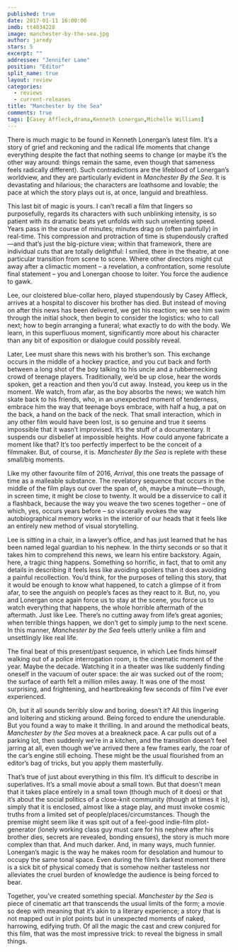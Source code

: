 ```yaml
---
published: true
date: 2017-01-11 16:00:00
imdb: tt4034228
image: manchester-by-the-sea.jpg
author: jaredy
stars: 5
excerpt: ""
addressee: "Jennifer Lame"
position: "Editor"
split_name: true
layout: review
categories: 
  - reviews
  - current-releases
title: "Manchester by the Sea"
comments: true
tags: [Casey Affleck,drama,Kenneth Lonergan,Michelle Williams]
---
```

There is much magic to be found in Kenneth Lonergan’s latest film. It’s a story of grief and reckoning and the radical life moments that change everything despite the fact that nothing seems to change (or maybe it’s the other way around: things remain the same, even though that sameness feels radically different). Such contradictions are the lifeblood of Lonergan’s worldview, and they are particularly evident in _Manchester By the Sea_. It is devastating and hilarious; the characters are loathsome and lovable; the pace at which the story plays out is, at once, languid and breathless. 

This last bit of magic is yours. I can’t recall a film that lingers so purposefully, regards its characters with such unblinking intensity, is so patient with its dramatic beats yet unfolds with such unrelenting speed. Years pass in the course of minutes; minutes drag on (often painfully) in real-time. This compression and protraction of time is stupendously crafted—and that’s just the big-picture view; within that framework, there are individual cuts that are totally delightful: I smiled, there in the theatre, at one particular transition from scene to scene. Where other directors might cut away after a climactic moment – a revelation, a confrontation, some resolute final statement – you and Lonergan choose to loiter. You force the audience to gawk. 

Lee, our cloistered blue-collar hero, played stupendously by Casey Affleck, arrives at a hospital to discover his brother has died. But instead of moving on after this news has been delivered, we get his reaction; we see him swim through the initial shock, then begin to consider the logistics: who to call next; how to begin arranging a funeral; what exactly to do with the body. We learn, in this superfluous moment, significantly more about his character than any bit of exposition or dialogue could possibly reveal.

Later, Lee must share this news with his brother’s son. This exchange occurs in the middle of a hockey practice, and you cut back and forth between a long shot of the boy talking to his uncle and a rubbernecking crowd of teenage players. Traditionally, we’d be up close, hear the words spoken, get a reaction and then you’d cut away. Instead, you keep us in the moment. We watch, from afar, as the boy absorbs the news; we watch him skate back to his friends, who, in an unexpected moment of tenderness, embrace him the way that teenage boys embrace, with half a hug, a pat on the back, a hand on the back of the neck. That small interaction, which in any other film would have been lost, is so genuine and true it seems impossible that it wasn’t improvised. It’s the stuff of a documentary. It suspends our disbelief at impossible heights. How could anyone fabricate a moment like that? It’s too perfectly imperfect to be the conceit of a filmmaker. But, of course, it is. _Manchester By_ _the Sea_ is replete with these small/big moments. 

Like my other favourite film of 2016, _Arrival_, this one treats the passage of time as a malleable substance. The revelatory sequence that occurs in the middle of the film plays out over the span of, oh, maybe a minute—though, in screen time, it might be close to twenty. It would be a disservice to call it a flashback, because the way you weave the two scenes together – one of which, yes, occurs years before – so viscerally evokes the way autobiographical memory works in the interior of our heads that it feels like an entirely new method of visual storytelling.  

Lee is sitting in a chair, in a lawyer’s office, and has just learned that he has been named legal guardian to his nephew. In the thirty seconds or so that it takes him to comprehend this news, we learn his entire backstory. Again, here, a tragic thing happens. Something so horrific, in fact, that to omit any details in describing it feels less like avoiding spoilers than it does avoiding a painful recollection. You’d think, for the purposes of telling this story, that it would be enough to know what happened, to catch a glimpse of it from afar, to see the anguish on people’s faces as they react to it. But, no, you and Lonergan once again force us to stay at the scene, you force us to watch everything that happens, the whole horrible aftermath of the aftermath. Just like Lee. There’s no cutting away from life’s great agonies; when terrible things happen, we don’t get to simply jump to the next scene. In this manner, _Manchester by the Sea_ feels utterly unlike a film and unsettlingly like real life.   

The final beat of this present/past sequence, in which Lee finds himself walking out of a police interrogation room, is the cinematic moment of the year. Maybe the decade. Watching it in a theater was like suddenly finding oneself in the vacuum of outer space: the air was sucked out of the room; the surface of earth felt a million miles away.  It was one of the most surprising, and frightening, and heartbreaking few seconds of film I’ve ever experienced. 

Oh, but it all sounds terribly slow and boring, doesn’t it? All this lingering and loitering and sticking around. Being forced to endure the unendurable. But you found a way to make it thrilling. In and around the methodical beats, _Manchester by the Sea_ moves at a breakneck pace. A car pulls out of a parking lot, then suddenly we’re in a kitchen, and the transition doesn’t feel jarring at all, even though we’ve arrived there a few frames early, the roar of the car’s engine still echoing. These might be the usual flourished from an editor’s bag of tricks, but you apply them masterfully.  

That’s true of just about everything in this film. It’s difficult to describe in superlatives. It’s a small movie about a small town. But that doesn’t mean that it takes place entirely in a small town (though much of it does) or that it’s about the social politics of a close-knit community (though at times it is), simply that it is enclosed, almost like a stage play, and must invoke cosmic truths from a limited set of people/places/circumstances. Though the premise might seem like it was spit out of a feel-good indie-film plot-generator (lonely working class guy must care for his nephew after his brother dies, secrets are revealed, bonding ensues), the story is much more complex than that. And much darker. And, in many ways, much funnier. Lonergan’s magic is the way he makes room for desolation and humour to occupy the same tonal space. Even during the film’s darkest moment there is a sick bit of physical comedy that is somehow neither tasteless nor alleviates the cruel burden of knowledge the audience is being forced to bear. 

Together, you’ve created something special. _Manchester by the Sea_ is piece of cinematic art that transcends the usual limits of the form; a movie so deep with meaning that it’s akin to a literary experience; a story that is not mapped out in plot points but in unexpected moments of naked, harrowing, edifying truth. Of all the magic the cast and crew conjured for this film, that was the most impressive trick: to reveal the bigness in small things.